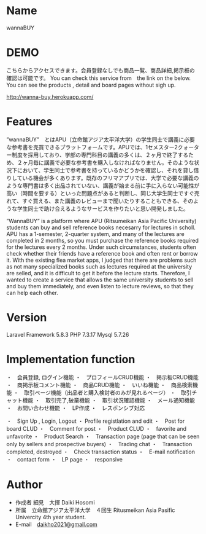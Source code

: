 # Name

wannaBUY

# DEMO
こちらからアクセスできます。会員登録なしでも商品一覧、商品詳細,掲示板の確認は可能です。
You can check this service from　the link on the below.　You can see the products , detail and board pages without sigh up.

http://wanna-buy.herokuapp.com/


# Features

”wannaBUY”　とはAPU（立命館アジア太平洋大学）の学生同士で講義に必要な参考書を売買できるプラットフォームです。APUでは、1セメスター2クォーター制度を採用しており、学部の専門科目の講義の多くは、２ヶ月で終了するため、２ヶ月毎に講義で必要な参考書を購入しなければなりません。そのような状況下において、学生同士で参考書を持っているかどうかを確認し、それを貸し借りしている機会が多くあります。既存のフリマアプリでは、大学で必要な講義のような専門書は多く出品されていない、講義が始まる前に手に入らない可能性が高い（時間を要する）といった問題点があると判断し、同じ大学生同士ですぐ売れて、すぐ買える、また講義のレビューまで聞いたりすることもできる、そのような学生同士で助け合えるようなサービスを作りたいと思い開発しました。

”WannaBUY” is a platform where APU (Ritsumeikan Asia Pacific University) students can buy and sell reference books necesarry for lectures in scholl. APU has a 1-semester, 2-quarter system, and many of the lectures are completed in 2 months, so you must purchase the reference books required for the lectures every 2 months. Under such circumstances, students often check whether their friends have a reference book and often rent or borrow it. With the existing flea market apps, I judged that there are problems such as not many specialized books such as lectures required at the university are selled, and it is difficult to get it before the lecture starts. Therefore, I wanted to create a service that allows the same university students to sell and buy them immediately, and even listen to lecture reviews, so that they can help each other.

# Version
Laravel Framework 5.8.3
PHP 7.3.17
Mysql 5.7.26


# Implementation function

 ・　会員登録, ログイン機能
 ・　プロフィールCRUD機能
 ・　掲示板CRUD機能
 ・　商掲示板コメント機能
 ・　商品CRUD機能
 ・　いいね機能
 ・　商品検索機能
 ・　取引ページ機能（出品者と購入検討者のみが見れるページ）
 ・　取引チャット機能
 ・　取引完了,破棄機能
 ・　取引状況確認機能
 ・　メール通知機能
 ・　お問い合わせ機能
 ・　LP作成
 ・　レスポンシブ対応
 
 ・　Sign Up , Login, Logout
 ・  Profile registlation and edit
 ・　Post for board CLUD
 ・　Comment for post 
 ・　Product CLUD
 ・　favorite and unfavorite
 ・　Product Search
 ・　Transaction page (page that can be seen only by sellers and prospective buyers)
 ・　Trading chat
 ・　Transaction completed, destroyed
 ・　Check transaction status
 ・　E-mail notification
 ・　contact form
 ・　LP page
 ・　responsive


# Author

* 作成者 細見　大揮 Daiki Hosomi
* 所属　立命館アジア太平洋大学　４回生 Ritusmeikan Asia Pasific Univercity 4th year student.
* E-mail　daikho2021@gmail.com
